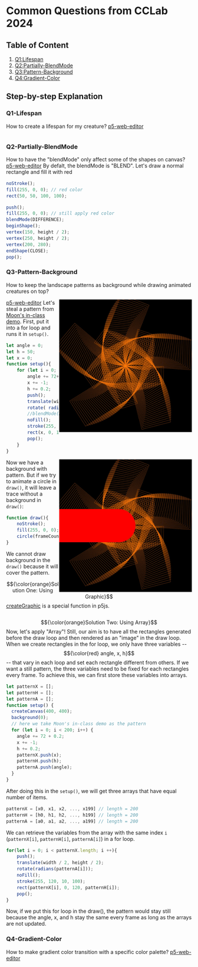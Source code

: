 # Common Questions from  CCLab 2024
## Table of Content
1. [Q1:Lifespan](#Q1-Lifespan)
2. [Q2:Partially-BlendMode](#Q2-Partially-BlendMode)
3. [Q3:Pattern-Background](#Q3-Pattern-Background)
4. [Q4:Gradient-Color](#Q4-Gradient-Color)

## Step-by-step Explanation
### Q1-Lifespan
How to create a lifespan for my creature?
[p5-web-editor](https://editor.p5js.org/CarrotLiu/sketches/LJwbblAUp)

```JavaScript

```

### Q2-Partially-BlendMode
How to have the "blendMode" only affect some of the shapes on canvas?
[p5-web-editor](https://editor.p5js.org/CarrotLiu/sketches/LJwbblAUp)
By defalt, the blendMode is "BLEND". Let's draw a normal rectangle and fill it with red
```JavaScript
noStroke();
fill(255, 0, 0); // red color 
rect(50, 50, 100, 100);
```

```JavaScript
push();
fill(255, 0, 0); // still apply red color
blendMode(DIFFERENCE);
beginShape();
vertex(150, height / 2);
vertex(250, height / 2);
vertex(200, 280);
endShape(CLOSE);
pop();
```

### Q3-Pattern-Background
How to keep the landscape patterns as background while drawing animated creatures on top?

<img align="right" src="assets/Q3.1.1.jpg" width="360" >

[p5-web-editor](https://editor.p5js.org/CarrotLiu/sketches/JJtUjvEjJ)
Let's steal a pattern from [Moon's in-class demo](https://editor.p5js.org/MOQN/sketches/bGi5ZmoKq). First, put it into a for loop and runs it in `setup()`.
```JavaScript
let angle = 0;
let h = 50;
let x = 0;
function setup(){
    for (let i = 0; i < 200; i++) {
        angle += 72+0.2;
        x += -1;
        h += 0.2;
        push();
        translate(width/2, height/2);
        rotate( radians(angle) );
        //blendMode(ADD);
        noFill();
        stroke(255, 120, 10, 100);
        rect(x, 0, 120, h);
        pop();
    }
}
```

<img align="right" src="assets/Q3.1.2.jpg" width="360" >

Now we have a background with pattern. But if we try to animate a circle in `draw()`, it will leave a trace without a background in `draw()`:
```JavaScript
function draw(){
    noStroke();
    fill(255, 0, 0);
    circle(frameCount, height / 2, 100);
}
```
We cannot draw background in the `draw()` because it will cover the pattern.

$${\color{orange}Solution One: Using Graphic}$$
[createGraphic](https://p5js.org/reference/#/p5/createGraphics) is a special function in p5js. 
```JavaScript

```

$${\color{orange}Solution Two: Using Array}$$
Now, let's apply "Array"! Still, our aim is to have all the rectangles generated before the draw loop and then rendered as an "image" in the draw loop.
When we create rectangles in the for loop, we only have three variables -- $${\color{red} angle, x, h}$$ -- that vary in each loop and set each rectangle different from others. If we want a still pattern, the three variables need to be fixed for each rectangles every frame. To achieve this, we can first store these variables into arrays. 

```JavaScript
let patternX = [];
let patternH = [];
let patternA = [];
function setup() {
  createCanvas(400, 400);
  background(0);
  // here we take Moon's in-class demo as the pattern
  for (let i = 0; i < 200; i++) {
    angle += 72 + 0.2;
    x += -1;
    h += 0.2;
    patternX.push(x);
    patternH.push(h);
    patternA.push(angle);
  }
}
```
After doing this in the `setup()`, we will get three arrays that have equal number of items. 
```JavaScript
patternX = [x0, x1, x2, ..., x199] // length = 200
patternH = [h0, h1, h2, ..., h199] // length = 200
patternA = [a0, a1, a2, ..., a199] // length = 200
```
We can retrieve the variables from the array with the same index `i` (`patternX[i]`, `patternH[i]`, `patternA[i]`) in a for loop. 
```JavaScript
for(let i = 0; i < patternX.length; i ++){
    push();
    translate(width / 2, height / 2);
    rotate(radians(patternA[i]));
    noFill();
    stroke(255, 120, 10, 100);
    rect(patternX[i], 0, 120, patternH[i]);
    pop();
}
```
Now, if we put this for loop in the draw(), the pattern would stay still because the angle, x, and h stay the same every frame as long as the arrays are not updated.

### Q4-Gradient-Color
How to make gradient color transition with a specific color palette?
[p5-web-editor]()
```JavaScript

```





